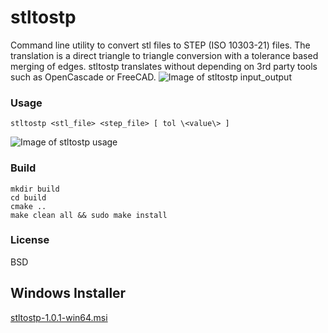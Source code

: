 # stltostp
Command line utility to convert stl files to STEP (ISO 10303-21) files. The translation is a direct triangle to triangle conversion with a tolerance based merging of edges. stltostp translates without depending on 3rd party tools such as OpenCascade or FreeCAD.
![Image of stltostp input_output](https://github.com/slugdev/stltostp/blob/master/doc/input_output.jpg)

### Usage
`stltostp <stl_file> <step_file> [ tol \<value\> ]`

![Image of stltostp usage](https://github.com/slugdev/stltostp/blob/master/doc/example.jpg)

### Build
```
mkdir build
cd build
cmake ..
make clean all && sudo make install
```
### License 
BSD

## Windows Installer
[stltostp-1.0.1-win64.msi](https://github.com/slugdev/stltostp/releases/download/v1.0.1/stltostp-1.0.1-win64.msi)
